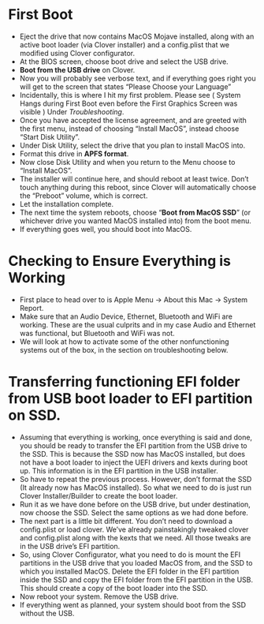# First Boot

* Eject the drive that now contains MacOS Mojave installed, along with an active boot loader (via Clover installer) and a config.plist that we modified using Clover configurator.
* At the BIOS screen, choose boot drive and select the USB drive.
* **Boot from the USB drive** on Clover.
* Now you will probably see verbose text, and if everything goes right you will get to the screen that states “Please Choose your Language”
* Incidentally, this is where I hit my first problem. Please see ( System Hangs during First Boot even before the First Graphics Screen was visible )  Under *Troubleshooting*.
* Once you have accepted the license agreement, and are greeted with the first menu, instead of choosing “Install MacOS”, instead choose “Start Disk Utility”.
* Under Disk Utility, select the drive that you plan to install MacOS into.
* Format this drive in **APFS format**.
* Now close Disk Utility and when you return to the Menu choose to “Install MacOS”.
* The installer will continue here, and should reboot at least twice. Don’t touch anything during this reboot, since Clover will automatically choose the “Preboot” volume, which is correct.
* Let the installation complete.
* The next time the system reboots, choose “**Boot from MacOS SSD**” (or whichever drive you wanted MacOS installed into) from the boot menu.
* If everything goes well, you should boot into MacOS.

# Checking to Ensure Everything is Working

* First place to head over to is Apple Menu -> About this Mac -> System Report.
* Make sure that an Audio Device, Ethernet, Bluetooth and WiFi are working. These are the usual culprits and in my case Audio and Ethernet was functional, but Bluetooth and WiFi was not.
* We will look at how to activate some of the other nonfunctioning systems out of the box, in the section on troubleshooting below.

# Transferring functioning EFI folder from USB boot loader to EFI partition on SSD.

* Assuming that everything is working, once everything is said and done, you should be ready to transfer the EFI partition from the USB drive to the SSD. This is because the SSD now has MacOS installed, but does not have a boot loader to inject the UEFI drivers and kexts during boot up. This information is in the EFI partition in the USB installer.
* So have to repeat the previous process. However, don’t format the SSD (It already now has MacOS installed). So what we need to do is just run Clover Installer/Builder to create the boot loader.
* Run it as we have done before on the USB drive, but under destination, now choose the SSD. Select the same options as we had done before.
* The next part is a little bit different. You don’t need to download a config.plist or load clover. We’ve already painstakingly tweaked clover and config.plist along with the kexts that we need. All those tweaks are in the USB drive’s EFI partition.
* So, using Clover Configurator, what you need to do is mount the EFI partitions in the USB drive that you loaded MacOS from, and the SSD to which you installed MacOS. Delete the EFI folder in the EFI partition inside the SSD and copy the EFI folder from the EFI partition in the USB. This should create a copy of the boot loader into the SSD.
* Now reboot your system. Remove the USB drive.
* If everything went as planned, your system should boot from the SSD without the USB.
